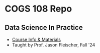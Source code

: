 # COGS 108 Repo
## Data Science In Practice

- [Course Info & Materials](https://github.com/COGS108)
- Taught by Prof. Jason Fleischer, Fall '24
